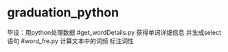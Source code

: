 # graduation_python
毕设：用python处理数据
#get_wordDetails.py
获得单词详细信息 并生成select语句
#word_fre.py
计算文本中的词频 标注词性
